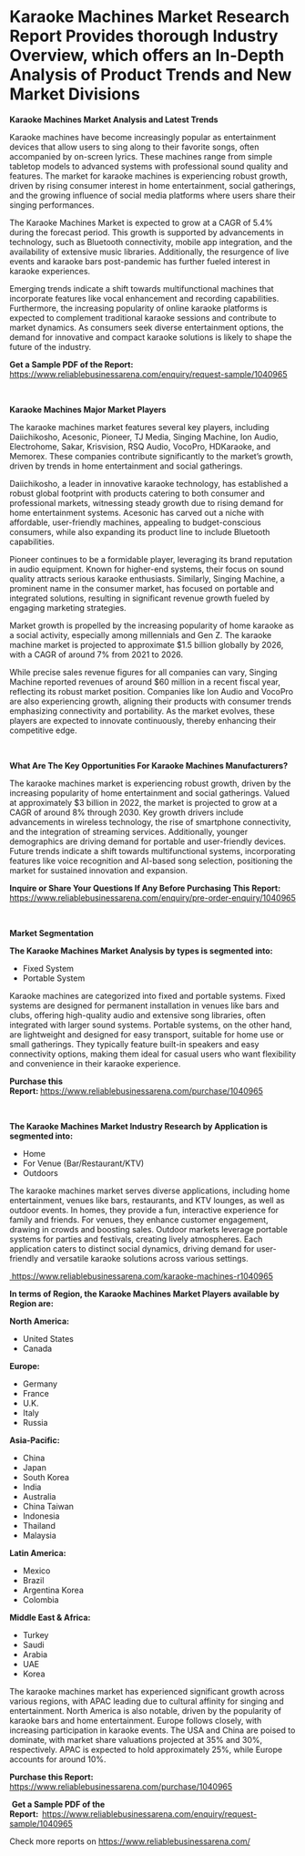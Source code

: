 <p><h1>Karaoke Machines Market Research Report Provides thorough Industry Overview, which offers an In-Depth Analysis of Product Trends and New Market Divisions</h1></p><p><strong>Karaoke Machines Market Analysis and Latest Trends</strong></p>
<p><p>Karaoke machines have become increasingly popular as entertainment devices that allow users to sing along to their favorite songs, often accompanied by on-screen lyrics. These machines range from simple tabletop models to advanced systems with professional sound quality and features. The market for karaoke machines is experiencing robust growth, driven by rising consumer interest in home entertainment, social gatherings, and the growing influence of social media platforms where users share their singing performances.</p><p>The Karaoke Machines Market is expected to grow at a CAGR of 5.4% during the forecast period. This growth is supported by advancements in technology, such as Bluetooth connectivity, mobile app integration, and the availability of extensive music libraries. Additionally, the resurgence of live events and karaoke bars post-pandemic has further fueled interest in karaoke experiences. </p><p>Emerging trends indicate a shift towards multifunctional machines that incorporate features like vocal enhancement and recording capabilities. Furthermore, the increasing popularity of online karaoke platforms is expected to complement traditional karaoke sessions and contribute to market dynamics. As consumers seek diverse entertainment options, the demand for innovative and compact karaoke solutions is likely to shape the future of the industry.</p></p>
<p><strong>Get a Sample PDF of the Report:&nbsp;</strong> <a href="https://www.reliablebusinessarena.com/enquiry/request-sample/1040965?utm_campaign=2444&utm_medium=2&utm_source=Github&utm_content=ia&utm_term=11022025&utm_id=karaoke-machines">https://www.reliablebusinessarena.com/enquiry/request-sample/1040965</a></p>
<p>&nbsp;</p>
<p><strong>Karaoke Machines Major Market Players</strong></p>
<p><p>The karaoke machines market features several key players, including Daiichikosho, Acesonic, Pioneer, TJ Media, Singing Machine, Ion Audio, Electrohome, Sakar, Krisvision, RSQ Audio, VocoPro, HDKaraoke, and Memorex. These companies contribute significantly to the market’s growth, driven by trends in home entertainment and social gatherings.</p><p>Daiichikosho, a leader in innovative karaoke technology, has established a robust global footprint with products catering to both consumer and professional markets, witnessing steady growth due to rising demand for home entertainment systems. Acesonic has carved out a niche with affordable, user-friendly machines, appealing to budget-conscious consumers, while also expanding its product line to include Bluetooth capabilities.</p><p>Pioneer continues to be a formidable player, leveraging its brand reputation in audio equipment. Known for higher-end systems, their focus on sound quality attracts serious karaoke enthusiasts. Similarly, Singing Machine, a prominent name in the consumer market, has focused on portable and integrated solutions, resulting in significant revenue growth fueled by engaging marketing strategies.</p><p>Market growth is propelled by the increasing popularity of home karaoke as a social activity, especially among millennials and Gen Z. The karaoke machine market is projected to approximate $1.5 billion globally by 2026, with a CAGR of around 7% from 2021 to 2026.</p><p>While precise sales revenue figures for all companies can vary, Singing Machine reported revenues of around $60 million in a recent fiscal year, reflecting its robust market position. Companies like Ion Audio and VocoPro are also experiencing growth, aligning their products with consumer trends emphasizing connectivity and portability. As the market evolves, these players are expected to innovate continuously, thereby enhancing their competitive edge.</p></p>
<p>&nbsp;</p>
<p><strong>What Are The Key Opportunities For Karaoke Machines Manufacturers?</strong></p>
<p><p>The karaoke machines market is experiencing robust growth, driven by the increasing popularity of home entertainment and social gatherings. Valued at approximately $3 billion in 2022, the market is projected to grow at a CAGR of around 8% through 2030. Key growth drivers include advancements in wireless technology, the rise of smartphone connectivity, and the integration of streaming services. Additionally, younger demographics are driving demand for portable and user-friendly devices. Future trends indicate a shift towards multifunctional systems, incorporating features like voice recognition and AI-based song selection, positioning the market for sustained innovation and expansion.</p></p>
<p><strong>Inquire or Share Your Questions If Any Before Purchasing This Report:</strong> <a href="https://www.reliablebusinessarena.com/enquiry/pre-order-enquiry/1040965?utm_campaign=2444&utm_medium=2&utm_source=Github&utm_content=ia&utm_term=11022025&utm_id=karaoke-machines">https://www.reliablebusinessarena.com/enquiry/pre-order-enquiry/1040965</a></p>
<p>&nbsp;</p>
<p><strong>Market Segmentation</strong></p>
<p><strong>The Karaoke Machines Market Analysis by types is segmented into:</strong></p>
<p><ul><li>Fixed System</li><li>Portable System</li></ul></p>
<p><p>Karaoke machines are categorized into fixed and portable systems. Fixed systems are designed for permanent installation in venues like bars and clubs, offering high-quality audio and extensive song libraries, often integrated with larger sound systems. Portable systems, on the other hand, are lightweight and designed for easy transport, suitable for home use or small gatherings. They typically feature built-in speakers and easy connectivity options, making them ideal for casual users who want flexibility and convenience in their karaoke experience.</p></p>
<p><strong>Purchase this Report:&nbsp;</strong><a href="https://www.reliablebusinessarena.com/purchase/1040965?utm_campaign=2444&utm_medium=2&utm_source=Github&utm_content=ia&utm_term=11022025&utm_id=karaoke-machines">https://www.reliablebusinessarena.com/purchase/1040965</a></p>
<p>&nbsp;</p>
<p><strong>The Karaoke Machines Market Industry Research by Application is segmented into:</strong></p>
<p><ul><li>Home</li><li>For Venue (Bar/Restaurant/KTV)</li><li>Outdoors</li></ul></p>
<p><p>The karaoke machines market serves diverse applications, including home entertainment, venues like bars, restaurants, and KTV lounges, as well as outdoor events. In homes, they provide a fun, interactive experience for family and friends. For venues, they enhance customer engagement, drawing in crowds and boosting sales. Outdoor markets leverage portable systems for parties and festivals, creating lively atmospheres. Each application caters to distinct social dynamics, driving demand for user-friendly and versatile karaoke solutions across various settings.</p></p>
<p><a href="https://www.reliablebusinessarena.com/karaoke-machines-r1040965?utm_campaign=2444&utm_medium=2&utm_source=Github&utm_content=ia&utm_term=11022025&utm_id=karaoke-machines">&nbsp;https://www.reliablebusinessarena.com/karaoke-machines-r1040965</a></p>
<p><strong>In terms of Region, the Karaoke Machines Market Players available by Region are:</strong></p>
<p>
    <p> <strong> North America: </strong>
        <ul>
            <li>United States</li>
            <li>Canada</li>
        </ul>
        </p> 
    <p> <strong> Europe: </strong>
        <ul>
            <li>Germany</li>
            <li>France</li>
            <li>U.K.</li>
            <li>Italy</li>
            <li>Russia</li>
        </ul>
        </p> 
    <p> <strong> Asia-Pacific: </strong>
        <ul>
            <li>China</li>
            <li>Japan</li>
            <li>South Korea</li>
            <li>India</li>
            <li>Australia</li>
            <li>China Taiwan</li>
            <li>Indonesia</li>
            <li>Thailand</li>
            <li>Malaysia</li>
        </ul>
        </p> 
    <p> <strong> Latin America: </strong>
        <ul>
            <li>Mexico</li>
            <li>Brazil</li>
            <li>Argentina Korea</li>
            <li>Colombia</li>
        </ul>
        </p> 
    <p> <strong> Middle East & Africa: </strong>
        <ul>
            <li>Turkey</li>
            <li>Saudi</li>
            <li>Arabia</li>
            <li>UAE</li>
            <li>Korea</li>
        </ul>
    </p>
    </p>
<p><p>The karaoke machines market has experienced significant growth across various regions, with APAC leading due to cultural affinity for singing and entertainment. North America is also notable, driven by the popularity of karaoke bars and home entertainment. Europe follows closely, with increasing participation in karaoke events. The USA and China are poised to dominate, with market share valuations projected at 35% and 30%, respectively. APAC is expected to hold approximately 25%, while Europe accounts for around 10%.</p></p>
<p><strong>Purchase this Report: </strong><a href="https://www.reliablebusinessarena.com/purchase/1040965?utm_campaign=2444&utm_medium=2&utm_source=Github&utm_content=ia&utm_term=11022025&utm_id=karaoke-machines">https://www.reliablebusinessarena.com/purchase/1040965</a></p>
<p>&nbsp;<strong>Get a Sample PDF of the Report:&nbsp;&nbsp;</strong><a href="https://www.reliablebusinessarena.com/enquiry/request-sample/1040965?utm_campaign=2444&utm_medium=2&utm_source=Github&utm_content=ia&utm_term=11022025&utm_id=karaoke-machines">https://www.reliablebusinessarena.com/enquiry/request-sample/1040965</a></p>
<p><strong></strong></p>
<p>Check more reports on <a href="https://www.reliablebusinessarena.com/?utm_campaign=2444&utm_medium=2&utm_source=Github&utm_content=ia&utm_term=11022025&utm_id=karaoke-machines">https://www.reliablebusinessarena.com/</a></p>